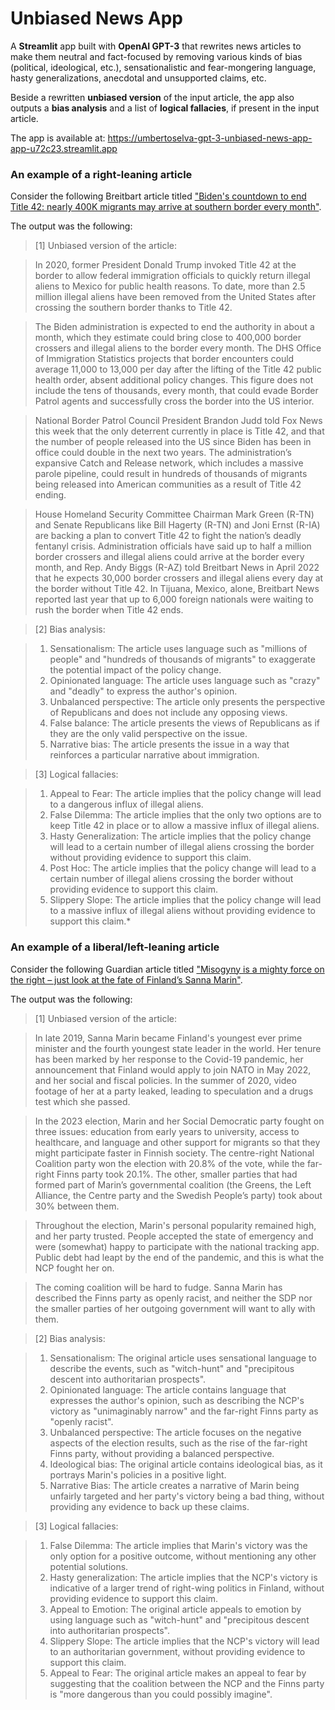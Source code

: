 # Unbiased News App

A **Streamlit** app built with **OpenAI GPT-3** that rewrites news articles to make them neutral and fact-focused by removing various kinds of bias (political, ideological, etc.), sensationalistic and fear-mongering language, hasty generalizations, anecdotal and unsupported claims, etc.

Beside a rewritten **unbiased version** of the input article, the app also outputs a **bias analysis** and a list of **logical fallacies**, if present in the input article.

The app is available at: https://umbertoselva-gpt-3-unbiased-news-app-app-u72c23.streamlit.app

### An example of a right-leaning article

Consider the following Breitbart article titled ["Biden's countdown to end Title 42: nearly 400K migrants may arrive at southern border every month"](https://www.breitbart.com/politics/2023/04/11/bidens-countdown-to-end-title-42-nearly-400k-migrants-may-arrive-at-southern-border-every-month).

The output was the following:

>[1] Unbiased version of the article:

>In 2020, former President Donald Trump invoked Title 42 at the border to allow federal immigration officials to quickly return illegal aliens to Mexico for public health reasons. To date, more than 2.5 million illegal aliens have been removed from the United States after crossing the southern border thanks to Title 42.

>The Biden administration is expected to end the authority in about a month, which they estimate could bring close to 400,000 border crossers and illegal aliens to the border every month. The DHS Office of Immigration Statistics projects that border encounters could average 11,000 to 13,000 per day after the lifting of the Title 42 public health order, absent additional policy changes. This figure does not include the tens of thousands, every month, that could evade Border Patrol agents and successfully cross the border into the US interior.

>National Border Patrol Council President Brandon Judd told Fox News this week that the only deterrent currently in place is Title 42, and that the number of people released into the US since Biden has been in office could double in the next two years. The administration’s expansive Catch and Release network, which includes a massive parole pipeline, could result in hundreds of thousands of migrants being released into American communities as a result of Title 42 ending.

>House Homeland Security Committee Chairman Mark Green (R-TN) and Senate Republicans like Bill Hagerty (R-TN) and Joni Ernst (R-IA) are backing a plan to convert Title 42 to fight the nation’s deadly fentanyl crisis. Administration officials have said up to half a million border crossers and illegal aliens could arrive at the border every month, and Rep. Andy Biggs (R-AZ) told Breitbart News in April 2022 that he expects 30,000 border crossers and illegal aliens every day at the border without Title 42. In Tijuana, Mexico, alone, Breitbart News reported last year that up to 6,000 foreign nationals were waiting to rush the border when Title 42 ends.

>[2] Bias analysis:

>1. Sensationalism: The article uses language such as "millions of people" and "hundreds of thousands of migrants" to exaggerate the potential impact of the policy change.
>2. Opinionated language: The article uses language such as "crazy" and "deadly" to express the author's opinion.
>3. Unbalanced perspective: The article only presents the perspective of Republicans and does not include any opposing views.
>4. False balance: The article presents the views of Republicans as if they are the only valid perspective on the issue.
>5. Narrative bias: The article presents the issue in a way that reinforces a particular narrative about immigration.

>[3] Logical fallacies:

>1. Appeal to Fear: The article implies that the policy change will lead to a dangerous influx of illegal aliens.
>2. False Dilemma: The article implies that the only two options are to keep Title 42 in place or to allow a massive influx of illegal aliens.
>3. Hasty Generalization: The article implies that the policy change will lead to a certain number of illegal aliens crossing the border without providing evidence to support this claim.
>4. Post Hoc: The article implies that the policy change will lead to a certain number of illegal aliens crossing the border without providing evidence to support this claim.
>5. Slippery Slope: The article implies that the policy change will lead to a massive influx of illegal aliens without providing evidence to support this claim.*

### An example of a liberal/left-leaning article

Consider the following Guardian article titled ["Misogyny is a mighty force on the right – just look at the fate of Finland’s Sanna Marin"](https://www.theguardian.com/commentisfree/2023/apr/04/misogyny-finland-sanna-marin).

The output was the following:

>[1] Unbiased version of the article:

>In late 2019, Sanna Marin became Finland's youngest ever prime minister and the fourth youngest state leader in the world. Her tenure has been marked by her response to the Covid-19 pandemic, her announcement that Finland would apply to join NATO in May 2022, and her social and fiscal policies. In the summer of 2020, video footage of her at a party leaked, leading to speculation and a drugs test which she passed.

>In the 2023 election, Marin and her Social Democratic party fought on three issues: education from early years to university, access to healthcare, and language and other support for migrants so that they might participate faster in Finnish society. The centre-right National Coalition party won the election with 20.8% of the vote, while the far-right Finns party took 20.1%. The other, smaller parties that had formed part of Marin’s governmental coalition (the Greens, the Left Alliance, the Centre party and the Swedish People’s party) took about 30% between them.

>Throughout the election, Marin's personal popularity remained high, and her party trusted. People accepted the state of emergency and were (somewhat) happy to participate with the national tracking app. Public debt had leapt by the end of the pandemic, and this is what the NCP fought her on.

>The coming coalition will be hard to fudge. Sanna Marin has described the Finns party as openly racist, and neither the SDP nor the smaller parties of her outgoing government will want to ally with them.

>[2] Bias analysis:

>1. Sensationalism: The original article uses sensational language to describe the events, such as "witch-hunt" and "precipitous descent into authoritarian prospects".
>2. Opinionated language: The article contains language that expresses the author's opinion, such as describing the NCP's victory as "unimaginably narrow" and the far-right Finns party as "openly racist".
>3. Unbalanced perspective: The article focuses on the negative aspects of the election results, such as the rise of the far-right Finns party, without providing a balanced perspective.
>4. Ideological bias: The original article contains ideological bias, as it portrays Marin's policies in a positive light.
>5. Narrative Bias: The article creates a narrative of Marin being unfairly targeted and her party's victory being a bad thing, without providing any evidence to back up these claims. 

>[3] Logical fallacies:

>1. False Dilemma: The article implies that Marin's victory was the only option for a positive outcome, without mentioning any other potential solutions. 
>2. Hasty generalization: The article implies that the NCP's victory is indicative of a larger trend of right-wing politics in Finland, without providing evidence to support this claim. 
>3. Appeal to Emotion: The original article appeals to emotion by using language such as "witch-hunt" and "precipitous descent into authoritarian prospects".
>4. Slippery Slope: The article implies that the NCP's victory will lead to an authoritarian government, without providing evidence to support this claim.
>5. Appeal to Fear: The original article makes an appeal to fear by suggesting that the coalition between the NCP and the Finns party is "more dangerous than you could possibly imagine".

